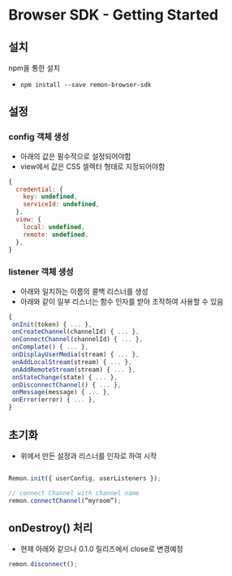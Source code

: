 # Browser SDK - Getting Started

## 설치

npm을 통한 설치

- `npm install --save remon-browser-sdk`



## 설정

### config 객체 생성

- 아래의 값은 필수적으로 설정되어야함
- view에서 값은 CSS 셀렉터 형태로 지정되어야함


```javascript
{
  credential: {
    key: undefined,
    serviceId: undefined,
  },
  view: {
    local: undefined,
    remote: undefined,
  },
}
```

### listener 객체 생성

- 아래와 일치하는 이름의 콜백 리스너를 생성
- 아래와 같이 일부 리스너는 함수 인자를 받아 조작하여 사용할 수 있음

```javascript
{
 onInit(token) { ... },
 onCreateChannel(channelId) { ... },
 onConnectChannel(channelId) { ... },
 onComplate() { ... },
 onDisplayUserMedia(stream) { ... },
 onAddLocalStream(stream) { ... },
 onAddRemoteStream(stream) { ... },
 onStateChange(state) { ... },
 onDisconnectChannel() { ... },
 onMessage(message) { ... },
 onError(error) { ... },
}
```

## 초기화
- 위에서 만든 설정과 리스너를 인자로 하여 시작

```javascript

Remon.init({ userConfig, userListeners });

// connect Channel with channel name
remon.connectChannel(“myroom”);

```

## onDestroy() 처리

- 현재 아래와 같으나 0.1.0 릴리즈에서 close로 변경예정

```javascript
remon.disconnect();
```







